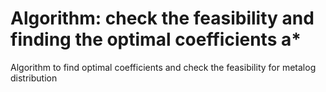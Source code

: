 # Algorithm: check the feasibility and finding the optimal coefficients a*
Algorithm to find optimal coefficients and check the feasibility for metalog distribution
